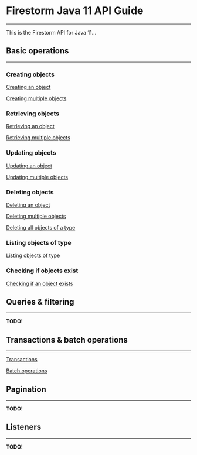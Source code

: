 # Firestorm Java 11 API Guide

---

This is the Firestorm API for Java 11... 

## Basic operations

---

### Creating objects

[Creating an object](API-Create.md#create-single-object)

[Creating multiple objects](API-Create.md#create-multiple-objects)

### Retrieving objects

[Retrieving an object](API-Get.md#get-single-object)

[Retrieving multiple objects](API-Get.md#get-many-objects)

### Updating objects

[Updating an object](API-Update.md#update-single-object)

[Updating multiple objects](API-Update.md#update-multiple-objects)

### Deleting objects

[Deleting an object](API-Delete.md#delete-single-object)

[Deleting multiple objects](API-Delete.md#delete-single-object)

[Deleting all objects of a type](API-Delete.md#delete-all-objects-of-type)

### Listing objects of type

[Listing objects of type](API-List.md)

### Checking if objects exist

[Checking if an object exists](API-Exists.md#check-if-object-exists)

## Queries & filtering

---

**TODO!**

## Transactions & batch operations

---

[Transactions](API-Transactions.md)

[Batch operations](API-Batches.md)

## Pagination

---

**TODO!**

## Listeners

---

**TODO!**
